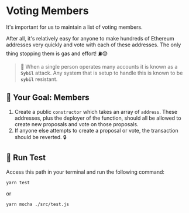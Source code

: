 # Voting Members

It's important for us to maintain a list of voting members.

After all, it's relatively easy for anyone to make hundreds of Ethereum addresses very quickly and vote with each of these addresses. The only thing stopping them is gas and effort! ⛽😓

> 👥 When a single person operates many accounts it is known as a **`Sybil`** attack. Any system that is setup to handle this is known to be **`sybil`** resistant.

## 🏁 Your Goal: Members

1. Create a public `constructor` which takes an array of `address`. These addresses, plus the deployer of the function, should all be allowed to create new proposals and vote on those proposals.
2. If anyone else attempts to create a proposal or vote, the transaction should be reverted. 🔒

## 🧪 Run Test

Access this path in your terminal and run the following command:

```bash
yarn test
```

or

```bash
yarn mocha ./src/test.js
```

